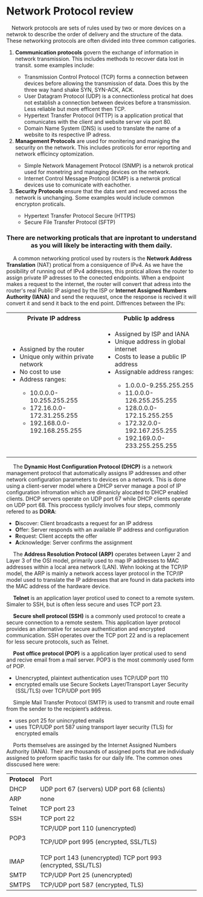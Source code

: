 <h1>Network Protocol review</h1>
<p>&emsp;Network protocols are sets of rules used by two or more devices on a netwrok to describe the order of delivery and the structure of the data. These networking protocols are often divided into three common catigories.
</p>
<ol>
  <li><b>Communication protocols</b> govern the exchange of information in network transmission. This includes methods to recover data lost in transit. some examples include:</li> 
    <ul>
      <li>Transmission Control Protocol (TCP) forms a connection between devices before allowing the transmission of data. Does this by the three way hand shake SYN, SYN-ACK, ACK.</li>
      <li>User Datagram Protocol (UDP) is a connectionless protical hat does not establish a connection between devices before a transmission. Less reliable but more efficent then TCP.</li>
      <li>Hypertext Transfer Protocol (HTTP) is a application  protical that comunicates with the client and website server via port 80.</li>
      <li>Domain Name System (DNS) is used to translate the name of a website to its respective IP adress.</li>
  </ul>
  <li><b>Management Protocols</b> are used for monitering and maniging the security on the network. This includes proticols for error reporting and network efficincy optomization.</li>
    <ul>
      <li>Simple Network Management Protocol (SNMP) is a netwrok protical used for monetring and managing devices on the network.</li>
      <li>Internet Control Message Protocol (ICMP) is a netwrok protical devices use to comunicate with eachother.</li>
  </ul>
  <li><b>Security Protocols</b> ensure that the data sent and receved across the network is unchanging. Some examples would include common encrypton proticals.</li>
    <ul>
  <li>Hypertext Transfer Protocol Secure (HTTPS)</li>
      <li>Secure File Transfer Protocol (SFTP)</li>
  </ul>
</ol>
</b>
<h3 align= "center">
  There are networking proticals that are inprotant to understand as you will likely be interacting with them daily. 
</h3>
<p>&emsp;
A common networking proticol used by routers is the <b>Network Address Translation</b> (NAT) protical from a consiquence of IPv4. As we have the posibility of running out of IPv4 addresses, this protical allows the router to assign private IP adresses to the conected endpoints. When a endpoint makes a request to the internet, the router will convert that adress into the router's real Public IP asigned by the ISP or <b>Internet Assigned Numbers Authority (IANA)</b> and send the requuest, once the response is recived it will convert it and send it back to the end point. Diffrences between the IPs:</p>
<table align = "center">
<tr><th>Private IP address</th><th>Public Ip address</th></tr>
  <tr><td><ul><li>Assigned by the router</li><li>Unique only within private network</li><li>No cost to use</li><li>Address ranges:</li>
    <ul><li>10.0.0.0-10.255.255.255</li><li>172.16.0.0-172.31.255.255</li><li>192.168.0.0-192.168.255.255</li></ul></ul></td>
  <td><ul><li>Assigned by ISP and IANA</li><li>Unique address in global internet</li><li>Costs to lease a public IP address</li><li>Assignable address ranges:</li>
  <ul><li>1.0.0.0-9.255.255.255</li><li>11.0.0.0-126.255.255.255</li><li>128.0.0.0-172.15.255.255</li><li>172.32.0.0-192.167.255.255</li><li>192.169.0.0-233.255.255.255</li></ul></ul></td></tr>
</table>
<p>&emsp;
  The <b>Dynamic Host Configuration Protocol (DHCP)</b> is a network management protocol that automatically assigns IP addresses and other network configuration parameters to devices on a network. This is done using a client-server model where a DHCP server manage a pool of IP configuration infromation which are dimanicly alocated to DHCP enabled clients. DHCP servers operate on UDP port 67 while DHCP clients operate on UDP port 68. This proccess typlicly involves four steps, commonly refered to as <b>DORA</b>:
  <ul>
    <li><b>D</b>iscover: Client broadcasts a request for an IP address</li>
    <li><b>O</b>ffer: Server responds with an available IP address and configuration</li>
    <li><b>R</b>equest: Client accepts the offer</li>
    <li><b>A</b>cknowledge: Server confirms the assignment</li>
  </ul>
</p>
<p>&emsp;
  The <b>Address Resolution Protocol (ARP)</b> operates between Layer 2 and Layer 3 of the OSI model, primarily used to map IP addresses to MAC addresses within a local area network (LAN). Wehn looking at the TCP/IP model, the ARP is mainly a network access layer protocol in the TCP/IP model used to translate the IP addresses that are found in data packets into the MAC address of the hardware device.
</p>
<p>&emsp;
  <b>Telnet</b> is an application layer proticol used to conect to a remote system. Simaler to SSH, but is often less secure and uses TCP port 23.
</p>
<p>&emsp;
  <b>Secure shell protocol (SSH)</b> is a commonly used protocol to create a secure connection to a remote sestem. This application layer protocol provides an alternative for secure authentication and encrypted communication. SSH operates over the TCP port 22 and is a replacement for less secure protocols, such as Telnet.
</p>
<p>&emsp;
  <b>Post office protocol (POP)</b> is a application layer protical used to send and recive email from a mail server. POP3 is the most commonly used form of POP. 
  <ul>
    <li>Unencrypted, plaintext authentication uses TCP/UDP port 110 </li>
    <li>encrypted emails use Secure Sockets Layer/Transport Layer Security (SSL/TLS) over TCP/UDP port 995</li>
  </ul>
</p>
<p>&emsp;
Simple Mail Transfer Protocol (SMTP) is used to transmit and route email from the sender to the recipient’s address. 
  <ul>
    <li>uses port 25 for unincrypted emails</li>
    <li>uses TCP/UDP port 587 using transport layer security (TLS) for encrypted emails</li>
  </ul>
</p>
<p>&emsp;
Ports themselves are assinged by the Internet Assigned Numbers Authority (IANA). Their are thousands of assigned ports that are individualy assigned to preform spacific tasks for our daily life.  The common ones disscused here were:</p>
<table align = "center">
  <tr><th>Protocol</th><td>Port</th></tr>
<tr><td>DHCP</td><td>UDP port 67 (servers) </b>UDP port 68 (clients)</td></tr>
  <tr><td>ARP</td><td>none</td></tr>
   <tr><td>Telnet</td><td>TCP port 23</td></tr>
   <tr><td>SSH</td><td>TCP port 22</td></tr>
   <tr><td>POP3</td><td>TCP/UDP port 110 (unencrypted)

TCP/UDP port 995 (encrypted, SSL/TLS)</td></tr>
   <tr><td>IMAP</td><td>TCP port 143 (unencrypted) </b>TCP port 993 (encrypted, SSL/TLS)</td></tr>
   <tr><td>SMTP</td><td>TCP/UDP Port 25 (unencrypted)</td></tr>
   <tr><td>SMTPS</td><td>TCP/UDP port 587 (encrypted, TLS)</td></tr>
</table>
  
</table>
